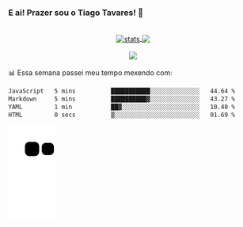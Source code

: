 ### E ai! Prazer sou o Tiago Tavares! 👋
<br>
<div align="center">
  <a href="https://github.com/tiagotlg/github-readme-streak-stats" title="Go to Source">
      <img align="center" width=390 src="https://github-readme-streak-stats.herokuapp.com/?user=tiagotlg&theme=react&border=61dafb&hide_border=true" alt="stats" />
  </a>
    <a href="https://github.com/tiagotlg/github-readme-stats" title="Go to Source">
      <img align="center" width=370 src="https://github-readme-stats.vercel.app/api?username=tiagotlg&show_icons=true&theme=react&border_color=61dafb&hide_border=true" />
  </a>
</div>
<br>

<div align="center"> 
  <a href="https://github.com/tiagotlg/github-readme-stats">
      <img height=150 src="https://github-readme-stats.vercel.app/api/top-langs/?username=tiagotlg&layout=compact&langs_count=7&theme=react&hide_border=true"/>
  </a>
</div>

📊 Essa semana passei meu tempo mexendo com:
<!--START_SECTION:waka-->

```text
JavaScript   5 mins          ███████████░░░░░░░░░░░░░░   44.64 %
Markdown     5 mins          ██████████▓░░░░░░░░░░░░░░   43.27 %
YAML         1 min           ██▓░░░░░░░░░░░░░░░░░░░░░░   10.40 %
HTML         0 secs          ▒░░░░░░░░░░░░░░░░░░░░░░░░   01.69 %
```

<!--END_SECTION:waka-->

![Snake animation](https://github.com/rafaballerini/rafaballerini/blob/output/github-contribution-grid-snake.svg)